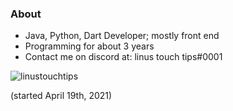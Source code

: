 ### About

- Java, Python, Dart Developer; mostly front end
- Programming for about 3 years
- Contact me on discord at: linus touch tips#0001

<p> <img src="https://komarev.com/ghpvc/?username=linustouchtips&color=8E64D0" alt="linustouchtips" /> </p> (started April 19th, 2021)
